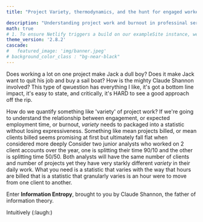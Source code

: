 ```yaml
---
title: "Project Variety, thermodynamics, and the hunt for engaged workers"

description: "Understanding project work and burnout in professinal services with *Shannon Entropy*"
math: true
# 1. To ensure Netlify triggers a build on our exampleSite instance, we need to change a file in the exampleSite directory.
theme_version: '2.8.2'
cascade:
#   featured_image: 'img/banner.jpeg'
# background_color_class : "bg-near-black"
---
```

Does working a lot on one project make Jack a dull boy? Does it make Jack want to quit his job and buy a sail boat? How is the mighty Claude Shannon involved? 
This type of qwuestion has everything I like, it's got a bottom line impact, it's easy to state, and critically, it's HARD to see a good approach off the rip. 

How do we quantify something like 'variety' of project work? If we're going to understand the relationship between engagement, or expected employment time, or burnout, *variety* needs to packaged into a statistic without losing expressiveness.
Something like mean projects billed, or mean clients billed seems promising at first but ultimately fall flat when considered more deeply 
Consider two junior analysts who worked on 2 client accounts over the year, one is splitting their time 90/10 and the other is splitting time 50/50.
Both analysts will have the same number of clients and number of projects yet they have very starkly different *variety* in their daily work.
What you need is a statistic that varies with the way that hours are billed that is a statistic that granularly varies is an hour were to move from one client to another.

Enter **Information Entropy**, brought to you by Claude Shannon, the father of information theory.


Intuitively (:laugh:) 
